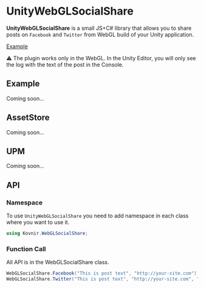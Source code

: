 # UnityWebGLSocialShare

<b>UnityWebGLSocialShare</b> is a small JS+C# library that allows you to share posts on `Facebook` and `Twitter` from WebGL build of your Unity application.

<a href="" target="_blank">Example</a>

⚠️ The plugin works only in the WebGL. In the Unity Editor, you will only see the log with the text of the post in the Console.

## Example
Coming soon...


## AssetStore
Coming soon...

## UPM
Coming soon...

## API

### Namespace

To use `UnityWebGLSocialShare` you need to add namespace in each class where you want to use it.
```c#
using Kovnir.WebGLSocialShare;
```
### Function Call

All API is in the WebGLSocialShare class.

```c#
WebGLSocialShare.Facebook("This is post text", "http://your-site.com");
WebGLSocialShare.Twitter("This is post text", "http://your-site.com", "hashtag");
```

